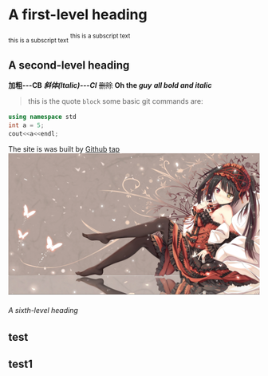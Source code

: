 # A first-level heading
<sub> this is a subscript text</sub>
<sup> this is a subscript text</sup>
## A second-level heading
**加粗---CB**
**_斜体(Italic)---CI_**
~~删除~~
**Oh the _guy_**
***all bold and italic***
>this is the quote 
`block`
some basic git  commands are:
```Cpp
using namespace std
int a = 5;
cout<<a<<endl;
```
The site is was built by [Github](https://github.com/LeetCode-OpenSource/vscode-leetcode/issues)
[tap](README.md)
![kuagsan](クルミ.png)
###### A sixth-level heading
## test
## test1
